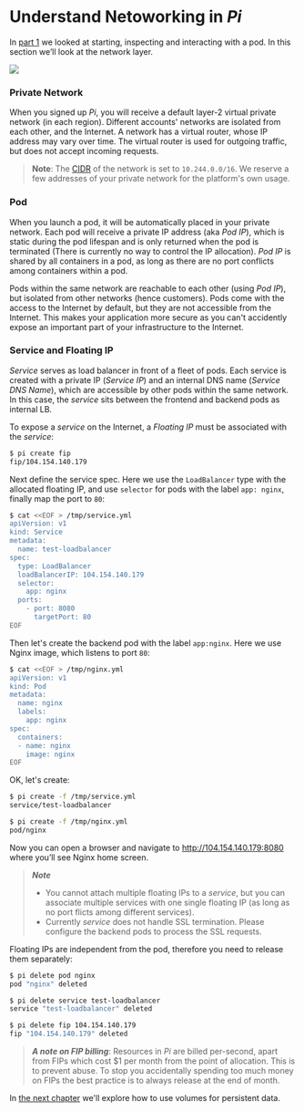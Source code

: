 # Understand Netoworking in _Pi_

In [part 1](../Quickstart/launching_your_first_pod.md) we looked at starting, inspecting and interacting with a pod. In this section we’ll look at the network layer.

![](https://trello-attachments.s3.amazonaws.com/5700ea0da7030dcf7485ed70/5a97dd05ecefd109f1b7e367/b6301e738fa97a06fad8140a2697c595/2.png)

### Private Network

When you signed up _Pi_, you will receive a default layer-2 virtual private network (in each region). Different accounts' networks are isolated from each other, and the Internet. A network has a virtual router, whose IP address may vary over time. The virtual router is used for outgoing traffic, but does not accept incoming requests.

> **Note**:
> The [CIDR](https://en.wikipedia.org/wiki/Classless_Inter-Domain_Routing) of the network is set to `10.244.0.0/16`. We reserve a few addresses of your private network for the platform's own usage.

### Pod

When you launch a pod, it will be automatically placed in your private network. Each pod will receive a private IP address (aka _Pod IP_), which is static during the pod lifespan and is only returned when the pod is terminated (There is currently no way to control the IP allocation). _Pod IP_ is shared by all containers in a pod, as long as there are no port conflicts among containers within a pod.

Pods within the same network are reachable to each other (using _Pod IP_), but isolated from other networks (hence customers). Pods come with the access to the Internet by default, but they are not accessible from the Internet. This makes your application more secure as you can't accidently expose an important part of your infrastructure to the Internet.

### Service and Floating IP

_Service_ serves as load balancer in front of a fleet of pods. Each service is created with a private IP (_Service IP_) and an internal DNS name (_Service DNS Name_), which are accessible by other pods within the same network. In this case, the _service_ sits between the frontend and backend pods as internal LB.

To expose a _service_ on the Internet, a _Floating IP_ must be associated with the _service_:

```bash
$ pi create fip
fip/104.154.140.179
```

Next define the service spec. Here we use the `LoadBalancer` type with the allocated floating IP, and use `selector` for pods with the label `app: nginx`, finally map the port to `80`:

```sh
$ cat <<EOF > /tmp/service.yml
apiVersion: v1
kind: Service
metadata:
  name: test-loadbalancer
spec:
  type: LoadBalancer
  loadBalancerIP: 104.154.140.179
  selector:
    app: nginx
  ports:
    - port: 8080
      targetPort: 80
EOF
```

Then let's create the backend pod with the label `app:nginx`. Here we use Nginx image, which listens to port `80`:
```sh
$ cat <<EOF > /tmp/nginx.yml
apiVersion: v1
kind: Pod
metadata:
  name: nginx
  labels:
    app: nginx
spec:
  containers:
  - name: nginx
    image: nginx
EOF
```

OK, let's create:


```sh
$ pi create -f /tmp/service.yml
service/test-loadbalancer

$ pi create -f /tmp/nginx.yml
pod/nginx
```

Now you can open a browser and navigate to http://104.154.140.179:8080 where you’ll see Nginx home screen.

> ***Note***
> - You cannot attach multiple floating IPs to a _service_, but you can associate multiple services with one single floating IP (as long as no port flicts among different services).
> - Currently _service_ does not handle SSL termination. Please configure the backend pods to process the SSL requests.

Floating IPs are independent from the pod, therefore you need to release them separately:

```sh
$ pi delete pod nginx
pod "nginx" deleted

$ pi delete service test-loadbalancer
service "test-loadbalancer" deleted

$ pi delete fip 104.154.140.179
fip "104.154.140.179" deleted
```

> ***A note on FIP billing***:
> Resources in _Pi_ are billed per-second, apart from FIPs which cost $1 per month from the point of allocation. This is to prevent abuse. To stop you accidentally spending too much money on FIPs the best practice is to always release at the end of month.

In [the next chapter](../Quickstart/use_volume_for_stateful_workload.md) we'll explore how to use volumes for persistent data.
